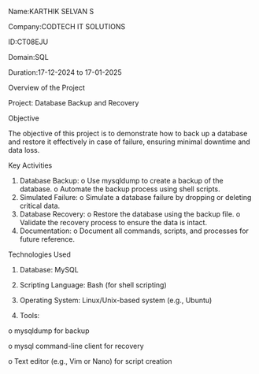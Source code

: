 Name:KARTHIK SELVAN S

Company:CODTECH IT SOLUTIONS

ID:CT08EJU

Domain:SQL

Duration:17-12-2024 to 17-01-2025


Overview of the Project


Project: Database Backup and Recovery


Objective

The objective of this project is to demonstrate how to back up a database and restore it 
effectively in case of failure, ensuring minimal downtime and data loss.

Key Activities

1. Database Backup:
o Use mysqldump to create a backup of the database.
o Automate the backup process using shell scripts.
2. Simulated Failure:
o Simulate a database failure by dropping or deleting critical data.
3. Database Recovery:
o Restore the database using the backup file.
o Validate the recovery process to ensure the data is intact.
4. Documentation:
o Document all commands, scripts, and processes for future reference.

Technologies Used

1. Database: MySQL
   
2. Scripting Language: Bash (for shell scripting)
   
3. Operating System: Linux/Unix-based system (e.g., Ubuntu)

4. Tools:

o mysqldump for backup

o mysql command-line client for recovery

o Text editor (e.g., Vim or Nano) for script creation


